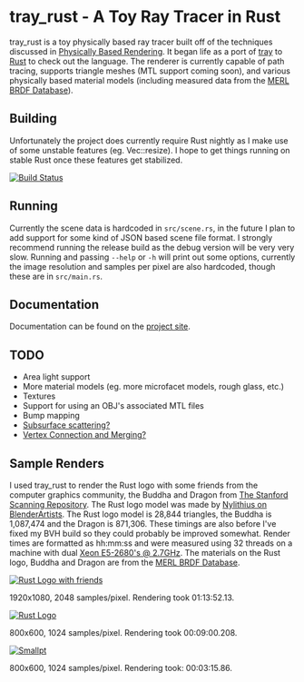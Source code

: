 tray\_rust - A Toy Ray Tracer in Rust
===
tray\_rust is a toy physically based ray tracer built off of the techniques
discussed in [Physically Based Rendering](http://pbrt.org/). It began life as a port of
[tray](https://github.com/Twinklebear/tray) to [Rust](http://www.rust-lang.org) to check out the language.
The renderer is currently capable of path tracing, supports triangle meshes (MTL support coming soon),
and various physically based material models (including measured data from the
[MERL BRDF Database](http://www.merl.com/brdf/)).

Building
---
Unfortunately the project does currently require Rust nightly as I make use of some unstable features
(eg. Vec::resize). I hope to get things running on stable Rust once these features get stabilized.

[![Build Status](https://travis-ci.org/Twinklebear/tray_rust.svg?branch=master)](https://travis-ci.org/Twinklebear/tray_rust)

Running
---
Currently the scene data is hardcoded in `src/scene.rs`, in the future I plan to add support for some
kind of JSON based scene file format. I strongly recommend running the release build as the debug version
will be very very slow. Running and passing `--help` or `-h` will print out some options, currently
the image resolution and samples per pixel are also hardcoded, though these are in `src/main.rs`.

Documentation
---
Documentation can be found on the [project site](http://www.willusher.io/tray_rust/tray_rust/).

TODO
---
- Area light support
- More material models (eg. more microfacet models, rough glass, etc.)
- Textures
- Support for using an OBJ's associated MTL files
- Bump mapping
- [Subsurface scattering?](http://en.wikipedia.org/wiki/Subsurface_scattering)
- [Vertex Connection and Merging?](http://iliyan.com/publications/VertexMerging)

Sample Renders
---
I used tray\_rust to render the Rust logo with some friends from the computer graphics community,
the Buddha and Dragon from [The Stanford Scanning Repository](http://graphics.stanford.edu/data/3Dscanrep/).
The Rust logo model was made by
[Nylithius on BlenderArtists](http://blenderartists.org/forum/showthread.php?362836-Rust-language-3D-logo).
The Rust logo model is 28,844 triangles, the Buddha is 1,087,474 and the Dragon is 871,306. These timings
are also before I've fixed my BVH build so they could probably be improved somewhat.
Render times are formatted as hh:mm:ss and were measured using 32 threads on a machine with dual
[Xeon E5-2680's @ 2.7GHz](http://ark.intel.com/products/64583/Intel-Xeon-Processor-E5-2680-20M-Cache-2_70-GHz-8_00-GTs-Intel-QPI).
The materials on the Rust logo, Buddha and Dragon are from the [MERL BRDF Database](http://www.merl.com/brdf/).

[![Rust Logo with friends](http://i.imgur.com/9QU6fOU.png)](http://i.imgur.com/9QU6fOU.png)

1920x1080, 2048 samples/pixel. Rendering took 01:13:52.13.

[![Rust Logo](http://i.imgur.com/JouSgr5.png)](http://i.imgur.com/JouSgr5.png)

800x600, 1024 samples/pixel. Rendering took 00:09:00.208.

[![Smallpt](http://i.imgur.com/fUEv6Au.png)](http://i.imgur.com/fUEv6Au.png)

800x600, 1024 samples/pixel. Rendering took: 00:03:15.86.

